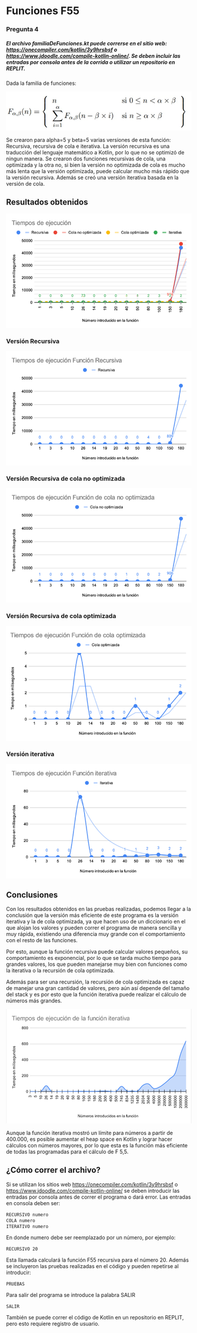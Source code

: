 # Funciones F55
### Pregunta 4
##### El archivo familiaDeFunciones.kt puede correrse en el sitio web: https://onecompiler.com/kotlin/3y9hrsbsf o https://www.jdoodle.com/compile-kotlin-online/. Se deben incluir las entradas por consola antes de la corrida o utilizar un repositorio en REPLIT.
Dada la familia de funciones:

<img src="funciones.jpg" alt="fun"/>

Se crearon para alpha=5 y beta=5 varias versiones de esta función: Recursiva, recursiva de cola e iterativa.
La versión recursiva es una traducción del lenguaje matemático a Kotlin, por lo que no se optimizó de ningun manera. Se crearon dos funciones recursivas de cola, una optimizada y la otra no, si bien la versión no optimizada de cola es mucho más lenta que la versión optimizada, puede calcular mucho más rápido que la versión recursiva. Además se creó una versión iterativa basada en la versión de cola.

## Resultados obtenidos

<img src="todos.png" alt="resultado"/>

### Versión Recursiva

<img src="recursiva.png" alt="resultado"/>

### Versión Recursiva de cola no optimizada

<img src="cola no optimizada.png" alt="resultado"/>

### Versión Recursiva de cola optimizada

<img src="cola optimizada.png" alt="resultado"/>

### Versión iterativa

<img src="iterativa.png" alt="resultado"/>

## Conclusiones

Con los resultados obtenidos en las pruebas realizadas, podemos llegar a la conclusión que la versión más eficiente de este programa es la versión iterativa y la de cola optimizada, ya que hacen uso de un diccionario en el que alojan los valores y pueden correr el programa de manera sencilla y muy rápida, existiendo una diferencia muy grande con el comportamiento con el resto de las funciones.

Por esto, aunque la función recursiva puede calcular valores pequeños, su comportamiento es exponencial, por lo que se tarda mucho tiempo para grandes valores, los que pueden manejarse muy bien con funciones como la iterativa o la recursión de cola optimizada. 

Además para ser una recursión, la recursión de cola optimizada es capaz de manejar una gran cantidad de valores, pero aún así depende del tamaño del stack y es por esto que la función iterativa puede realizar el cálculo de números más grandes.

<img src="iterativaNumeros.png" alt="resultado"/>

Aunque la función iterativa mostró un límite para números a partir de 400.000, es posible aumentar el heap space en Kotlin y lograr hacer cálculos con números mayores, por lo que esta es la función más eficiente de todas las programadas para el cálculo de F 5,5.

## ¿Cómo correr el archivo?
Si se utilizan los sitios web https://onecompiler.com/kotlin/3y9hrsbsf o https://www.jdoodle.com/compile-kotlin-online/ se deben introducir las entradas por consola antes de correr el programa o dará error.
Las entradas en consola deben ser:

    RECURSIVO numero
    COLA numero
    ITERATIVO numero
 
 En donde numero debe ser reemplazado por un número, por ejemplo:
 
    RECURSIVO 20
    
 Esta llamada calculará la función F55 recursiva para el número 20. Además se incluyeron las pruebas realizadas en el código y pueden repetirse al introducir:
 
    PRUEBAS
    
 Para salir del programa se introduce la palabra SALIR
 
    SALIR
    
 También se puede correr el código de Kotlin en un repositorio en REPLIT, pero esto requiere registro de usuario.
